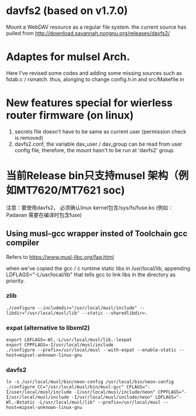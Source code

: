 # davfs2 (based on v1.7.0) 
Mount a WebDAV resource as a regular file system.
the current source has pulled from http://download.savannah.nongnu.org/releases/davfs2/

# Adaptes for mulsel Arch.
Here I've revised some codes and adding some missing sources such as fstab.c / rsmatch.
thus, alonging to change config.h.in and src/Makefile.in

# New features special for wierless router firmware (on linux)
1. secrets file doesn't have to be same as current user (permission check is removed)
2. davfs2.conf, the variable dav_user / dav_group can be read from user config file, therefore, the mount hasn't to be run at 'davfs2' group. 

# 当前Release bin只支持musel 架构（例如MT7620/MT7621 soc)
注意：要使用davfs2， 必须确认linux kernel包含/sys/fs/fuse.ko (例如：Padavan 需要在编译时包含fuse)

## Using musl-gcc wrapper insted of Toolchain gcc compiler
Refers to https://www.musl-libc.org/faq.html

when we've copied the gcc / c runtime static libs in /usr/local/lib, appending LDFLAGS="-L/usr/local/lib" that tells gcc to link libs in the directory as priority.

### zlib
```
./configure --includedir="/usr/local/musl/include" --libdir="/usr/local/musl/lib" --static --sharedlibdir=.
```

### expat (alternative to libxml2)
```
export LDFLAGS=-Wl,-L/usr/local/musl/lib,-lexpat
export CPPFLAGS=-I/usr/local/musl/include
./configure --prefix=/usr/local/musl --with-expat --enable-static --host=mipsel-unknown-linux-gnu
```

### davfs2
```
ln -s /usr/local/musl/bin/neon-config /usr/local/bin/neon-config
./configure CC="/usr/local/musl/bin/musl-gcc" CFLAGS="-I/user/local/musl/include -I/usr/local/musl/include/neon" CPPFLAGS="-I/usr/local/musl/include -I/usr/local/musl/include/neon" LDFLAGS="-Wl,-Bstatic -L/usr/local/musl/lib" --prefix=/usr/local/musl --host=mipsel-unknown-linux-gnu
```
